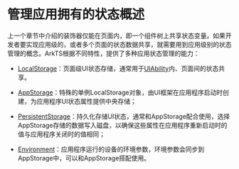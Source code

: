 # 管理应用拥有的状态概述


上一个章节中介绍的装饰器仅能在页面内，即一个组件树上共享状态变量。如果开发者要实现应用级的，或者多个页面的状态数据共享，就需要用到应用级别的状态管理的概念。ArkTS根据不同特性，提供了多种应用状态管理的能力：


- [LocalStorage](arkts-localstorage.md)：页面级UI状态存储，通常用于[UIAbility](../reference/apis/js-apis-app-ability-uiAbility.md)内、页面间的状态共享。

- [AppStorage](arkts-appstorage.md)：特殊的单例LocalStorage对象，由UI框架在应用程序启动时创建，为应用程序UI状态属性提供中央存储；

- [PersistentStorage](arkts-persiststorage.md)：持久化存储UI状态，通常和AppStorage配合使用，选择AppStorage存储的数据写入磁盘，以确保这些属性在应用程序重新启动时的值与应用程序关闭时的值相同；

- [Environment](arkts-environment.md)：应用程序运行的设备的环境参数，环境参数会同步到AppStorage中，可以和AppStorage搭配使用。
